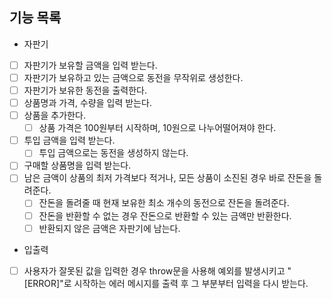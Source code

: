 ## 기능 목록

- 자판기
- [ ] 자판기가 보유할 금액을 입력 받는다.
- [ ] 자판기가 보유하고 있는 금액으로 동전을 무작위로 생성한다.
- [ ] 자판기가 보유한 동전을 출력한다.
- [ ] 상품명과 가격, 수량을 입력 받는다.
- [ ] 상품을 추가한다.
  - [ ] 상품 가격은 100원부터 시작하며, 10원으로 나누어떨어져야 한다.
- [ ] 투입 금액을 입력 받는다.
  - [ ] 투입 금액으로는 동전을 생성하지 않는다.
- [ ] 구매할 상품명을 입력 받는다.
- [ ] 남은 금액이 상품의 최저 가격보다 적거나, 모든 상품이 소진된 경우 바로 잔돈을 돌려준다.
  - [ ] 잔돈을 돌려줄 때 현재 보유한 최소 개수의 동전으로 잔돈을 돌려준다.
  - [ ] 잔돈을 반환할 수 없는 경우 잔돈으로 반환할 수 있는 금액만 반환한다.
  - [ ] 반환되지 않은 금액은 자판기에 남는다.
- 입출력
- [ ] 사용자가 잘못된 값을 입력한 경우 throw문을 사용해 예외를 발생시키고 "[ERROR]"로 시작하는 에러 메시지를 출력 후 그 부분부터 입력을 다시 받는다.
